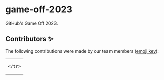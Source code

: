 # game-off-2023
GitHub's Game Off 2023.


## Contributors ✨

The following contributions were made by our team members ([emoji key](https://allcontributors.org/docs/en/emoji-key)):

<!-- ALL-CONTRIBUTORS-LIST:START - Do not remove or modify this section -->
<!-- prettier-ignore-start -->
<!-- markdownlint-disable -->
<table>
  <tbody>
    <tr>
      <td </td>
      
    </tr>
  </tbody>
</table>
